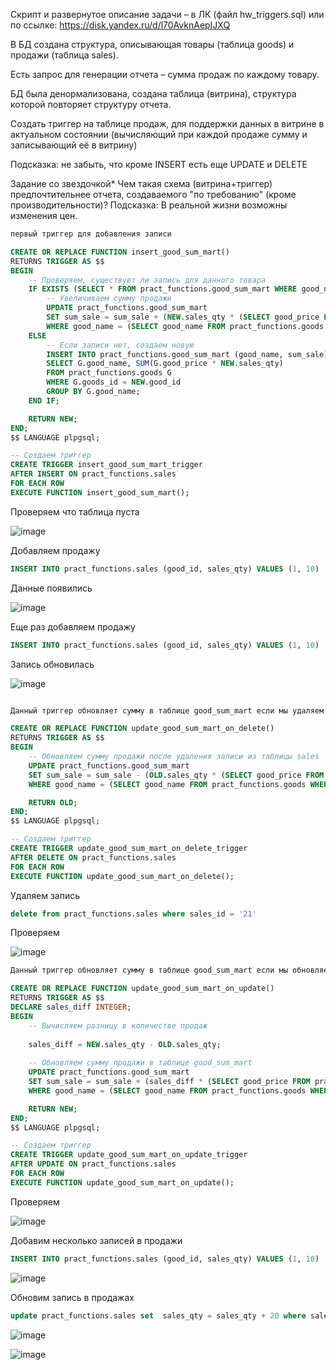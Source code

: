 
Скрипт и развернутое описание задачи – в ЛК (файл hw_triggers.sql) или по ссылке: https://disk.yandex.ru/d/l70AvknAepIJXQ

В БД создана структура, описывающая товары (таблица goods) и продажи (таблица sales).

Есть запрос для генерации отчета – сумма продаж по каждому товару.

БД была денормализована, создана таблица (витрина), структура которой повторяет структуру отчета.

Создать триггер на таблице продаж, для поддержки данных в витрине в актуальном состоянии (вычисляющий при каждой продаже сумму и записывающий её в витрину)

Подсказка: не забыть, что кроме INSERT есть еще UPDATE и DELETE

Задание со звездочкой*
Чем такая схема (витрина+триггер) предпочтительнее отчета, создаваемого "по требованию" (кроме производительности)?
Подсказка: В реальной жизни возможны изменения цен.

```sql
первый триггер для добавления записи

CREATE OR REPLACE FUNCTION insert_good_sum_mart()
RETURNS TRIGGER AS $$
BEGIN
    -- Проверяем, существует ли запись для данного товара
    IF EXISTS (SELECT * FROM pract_functions.good_sum_mart WHERE good_name = (SELECT good_name FROM pract_functions.goods WHERE goods_id = NEW.good_id)) THEN
        -- Увеличиваем сумму продажи
        UPDATE pract_functions.good_sum_mart 
        SET sum_sale = sum_sale + (NEW.sales_qty * (SELECT good_price FROM pract_functions.goods WHERE goods_id = NEW.good_id))
        WHERE good_name = (SELECT good_name FROM pract_functions.goods WHERE goods_id = NEW.good_id);
    ELSE
        -- Если записи нет, создаем новую
        INSERT INTO pract_functions.good_sum_mart (good_name, sum_sale)
        SELECT G.good_name, SUM(G.good_price * NEW.sales_qty)
        FROM pract_functions.goods G
        WHERE G.goods_id = NEW.good_id
        GROUP BY G.good_name;
    END IF;

    RETURN NEW;
END;
$$ LANGUAGE plpgsql;

-- Создаем триггер
CREATE TRIGGER insert_good_sum_mart_trigger
AFTER INSERT ON pract_functions.sales
FOR EACH ROW
EXECUTE FUNCTION insert_good_sum_mart();
```

Проверяем что таблица пуста


![image](https://github.com/VyacheslavIT/postgre/assets/136000255/c317dec6-6fa6-4ca2-93fb-8aa63f698173)


Добавляем продажу

```sql
INSERT INTO pract_functions.sales (good_id, sales_qty) VALUES (1, 10)
```

Данные появились

![image](https://github.com/VyacheslavIT/postgre/assets/136000255/89b7b145-d2c3-4e05-a4b3-d18145d39490)

Еще раз добавляем продажу


```sql
INSERT INTO pract_functions.sales (good_id, sales_qty) VALUES (1, 10)

```

Запись обновилась

![image](https://github.com/VyacheslavIT/postgre/assets/136000255/6e0e990d-9dac-457f-825a-0d6bddd005f6)



```sql

Данный триггер обновляет сумму в таблице good_sum_mart если мы удаляем запись в таблице sales

CREATE OR REPLACE FUNCTION update_good_sum_mart_on_delete()
RETURNS TRIGGER AS $$
BEGIN
    -- Обновляем сумму продажи после удаления записи из таблицы sales
    UPDATE pract_functions.good_sum_mart 
    SET sum_sale = sum_sale - (OLD.sales_qty * (SELECT good_price FROM pract_functions.goods WHERE goods_id = OLD.good_id))
    WHERE good_name = (SELECT good_name FROM pract_functions.goods WHERE goods_id = OLD.good_id);

    RETURN OLD;
END;
$$ LANGUAGE plpgsql;

-- Создаем триггер
CREATE TRIGGER update_good_sum_mart_on_delete_trigger
AFTER DELETE ON pract_functions.sales
FOR EACH ROW
EXECUTE FUNCTION update_good_sum_mart_on_delete();

```

Удаляем запись

```sql
delete from pract_functions.sales where sales_id = '21'
```

Проверяем

![image](https://github.com/VyacheslavIT/postgre/assets/136000255/d82029ec-aec9-4901-b3b7-22d8003cdc39)


```sql
Данный триггер обновляет сумму в таблице good_sum_mart если мы обновляем запись в таблице sales

CREATE OR REPLACE FUNCTION update_good_sum_mart_on_update()
RETURNS TRIGGER AS $$
DECLARE sales_diff INTEGER;
BEGIN
    -- Вычисляем разницу в количестве продаж
    
    sales_diff = NEW.sales_qty - OLD.sales_qty;
    
    -- Обновляем сумму продажи в таблице good_sum_mart
    UPDATE pract_functions.good_sum_mart
    SET sum_sale = sum_sale + (sales_diff * (SELECT good_price FROM pract_functions.goods WHERE goods_id = NEW.good_id))
    WHERE good_name = (SELECT good_name FROM pract_functions.goods WHERE goods_id = NEW.good_id);

    RETURN NEW;
END;
$$ LANGUAGE plpgsql;

-- Создаем триггер
CREATE TRIGGER update_good_sum_mart_on_update_trigger
AFTER UPDATE ON pract_functions.sales
FOR EACH ROW
EXECUTE FUNCTION update_good_sum_mart_on_update();

```

Проверяем 

![image](https://github.com/VyacheslavIT/postgre/assets/136000255/524fc0ed-e2d7-4f1a-952a-12fabd263514)


Добавим несколько записей в продажи 

```sql
INSERT INTO pract_functions.sales (good_id, sales_qty) VALUES (1, 10)
```

![image](https://github.com/VyacheslavIT/postgre/assets/136000255/3d8837ea-2906-4658-a2f5-96a45e97049c)

Обновим запись в продажах

```sql
update pract_functions.sales set  sales_qty = sales_qty + 20 where sales_id = '59'
```

![image](https://github.com/VyacheslavIT/postgre/assets/136000255/0652e5e6-858b-4fad-b8d4-30a13f388d16)

![image](https://github.com/VyacheslavIT/postgre/assets/136000255/451a8537-725a-4f56-ac66-a856cfded716)

